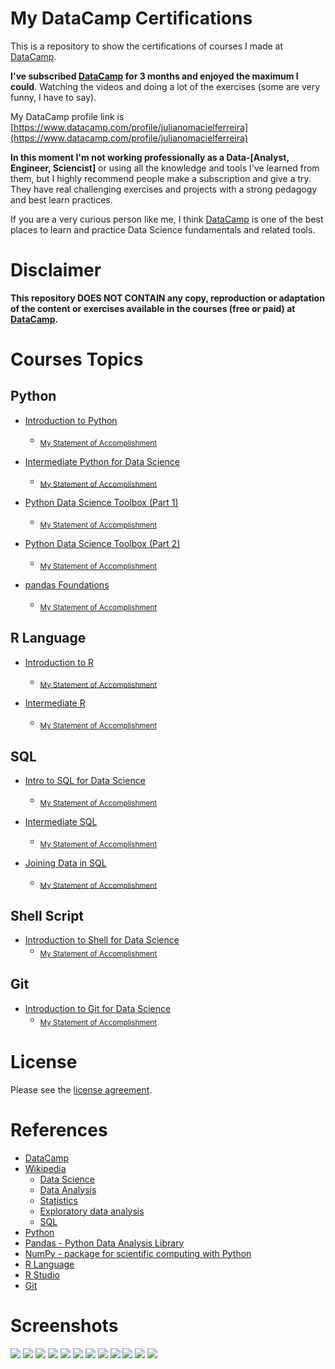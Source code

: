 # My DataCamp Certifications

This is a repository to show the certifications of courses I made at [DataCamp](https://www.datacamp.com).

**I've subscribed [DataCamp](https://www.datacamp.com/pricing) for 3 months and enjoyed the maximum I could**. Watching the videos and doing a lot of the exercises (some are very funny, I have to say).

My DataCamp profile link is [https://www.datacamp.com/profile/julianomacielferreira](https://www.datacamp.com/profile/julianomacielferreira)

**In this moment I'm not working professionally as a Data-[Analyst, Engineer, Sciencist]** or using all the knowledge and tools I've learned from them, but I highly recommend people make a subscription and give a try.
They have real challenging exercises and projects with a strong pedagogy and best learn practices.

If you are a very curious person like me, I think [DataCamp](https://www.datacamp.com) is one of the best places to learn and practice Data Science fundamentals and related tools.


# Disclaimer

**This repository DOES NOT CONTAIN any copy, reproduction or adaptation of the content or exercises available in the courses (free or paid) at [DataCamp](https://www.datacamp.com).** 

# Courses Topics

## Python

- [Introduction to Python](https://www.datacamp.com/courses/intro-to-python-for-data-science)
    - <sub>[My Statement of Accomplishment](https://www.datacamp.com/statement-of-accomplishment/course/a1c737b495efe9cea99c648e5ada6b29cad6246f)</sub>

- [Intermediate Python for Data Science](https://www.datacamp.com/courses/intermediate-python-for-data-science)
    - <sub>[My Statement of Accomplishment](https://www.datacamp.com/statement-of-accomplishment/course/dff8042483c2d63e4fd012361f5504ae85c86497)</sub>

- [Python Data Science Toolbox (Part 1)](https://www.datacamp.com/courses/python-data-science-toolbox-part-1)
    - <sub>[My Statement of Accomplishment](https://www.datacamp.com/statement-of-accomplishment/course/5fb663f5265061cecf8da1ed7bac38e2a4c85d69)</sub>

- [Python Data Science Toolbox (Part 2)](https://www.datacamp.com/courses/python-data-science-toolbox-part-2)
    - <sub>[My Statement of Accomplishment](https://www.datacamp.com/statement-of-accomplishment/course/649ae12dcdd6a74241be7b418bedc4c0d3567c1f)</sub>

- [pandas Foundations](https://www.datacamp.com/courses/pandas-foundations)
    - <sub>[My Statement of Accomplishment](https://www.datacamp.com/statement-of-accomplishment/course/271e84307c14721709f0a64e9fa2fd5e43bcd2c3)</sub>

## R Language

- [Introduction to R](https://www.datacamp.com/courses/free-introduction-to-r)
    - <sub>[My Statement of Accomplishment](https://www.datacamp.com/statement-of-accomplishment/course/dd4f14a631789f3c530e6ed39390a859cdd03783)</sub>

- [Intermediate R](https://www.datacamp.com/courses/intermediate-r)
    - <sub>[My Statement of Accomplishment](https://www.datacamp.com/statement-of-accomplishment/course/1f97c8f9424d374269ea3b4b493fa8deb3d8643b)</sub>

## SQL

- [Intro to SQL for Data Science](https://www.datacamp.com/courses/intro-to-sql-for-data-science)
    - <sub>[My Statement of Accomplishment](https://www.datacamp.com/statement-of-accomplishment/course/bb54f5f2afc841d009c5dea2c74b922db6b30d0c)</sub>

- [Intermediate SQL](https://www.datacamp.com/courses/intermediate-sql)
    - <sub>[My Statement of Accomplishment](https://www.datacamp.com/statement-of-accomplishment/course/b9e60dd0a364505b3ef3aee6c54de20b75695a9e)</sub>

- [Joining Data in SQL](https://www.datacamp.com/courses/joining-data-in-postgresql)
    - <sub>[My Statement of Accomplishment](https://www.datacamp.com/statement-of-accomplishment/course/5749fd1f74d72d9a45c7f8376219902aedf4be4a)</sub>

## Shell Script

- [Introduction to Shell for Data Science](https://www.datacamp.com/courses/introduction-to-shell-for-data-science)
    - <sub>[My Statement of Accomplishment](https://www.datacamp.com/statement-of-accomplishment/course/378328f64bfd40ee29d65b53782c74ec6f13e6e1)</sub>

## Git

- [Introduction to Git for Data Science](https://www.datacamp.com/courses/introduction-to-git-for-data-science)
    - <sub>[My Statement of Accomplishment](https://www.datacamp.com/statement-of-accomplishment/course/e0a254afea6eeb5919620d815a90c8af2bdb64a6)</sub>

# License

Please see the [license agreement](https://github.com/julianomacielferreira/datacamp-certifications/blob/master/LICENSE).

# References

- [DataCamp](https://www.datacamp.com)
- [Wikipedia](https://en.wikipedia.org/)
    - [Data Science](https://en.wikipedia.org/wiki/Data_science)
    - [Data Analysis](https://en.wikipedia.org/wiki/Data_analysis)
    - [Statistics](https://en.wikipedia.org/wiki/Statistics)
    - [Exploratory data analysis](https://en.wikipedia.org/wiki/Exploratory_data_analysis)
    - [SQL](https://en.wikipedia.org/wiki/SQL)
- [Python](https://www.python.org/)
- [Pandas - Python Data Analysis Library](https://pandas.pydata.org/)
- [NumPy - package for scientific computing with Python](https://numpy.org/)
- [R Language](https://www.r-project.org/)
- [R Studio](https://www.rstudio.com/)
- [Git](https://git-scm.com/)

# Screenshots

![](assets/screenshots/1.png)
![](assets/screenshots/2.png)
![](assets/screenshots/3.png)
![](assets/screenshots/4.png)
![](assets/screenshots/5.png)
![](assets/screenshots/6.png)
![](assets/screenshots/7.png)
![](assets/screenshots/8.png)
![](assets/screenshots/9.png)
![](assets/screenshots/10.png)
![](assets/screenshots/11.png)
![](assets/screenshots/12.png)
